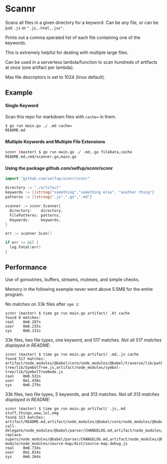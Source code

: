 # Scannr

Scans all files in a given directory for a keyword. Can be any file, or can be just `.js` or `".js,.html,.jsx"`.

Prints out a comma sperated list of each file containing one of the keywords.

This is extremely helpful for dealing with multiple large files.

Can be used in a serverless lambda/function to scan hundreds of artifacts at once (one artifact per lambda).

Max file descriptors is set to 1024 (linux default).

## Example

#### Single Keyword

Scan this repo for markdown files with `cache=` in them.

```bash
$ go run main.go ./ .md cache=
README.md
```

#### Multiple Keywords and Multiple File Extensions

```bash
scnnr (master) $ go run main.go ./ .md,.go fileData,cache
README.md,cmd/scanner.go,main.go
```

#### Using the package github.com/selfup/scnnr/scnnr

```go
import "github.com/selfup/scnnr/scnnr"

directory := "./artifact"
keywords := []string{"something","something else", "another thing"}
patterns := []string{".js",".go",".md"}

scanner := scnnr.Scanner{
  Directory:    directory,
  FilePatterns: patterns,
  Keywords:     keywords,
}

err := scanner.Scan()

if err != nil {
  log.Fatal(err)
}
```

## Performance

Use of goroutines, buffers, streams, mutexes, and simple checks.

Memory in the following example never went above 5.5MB for the entire program.

No matches on 33k files after `npm i`:

```
scnnr (master) $ time go run main.go artifact/ .kt cache
found 0 matches: 
real    0m0.287s
user    0m0.235s
sys     0m0.131s
```

33k files, two file types, one keyword, and 517 matches. _Not all 517 matches displayed in README_:

```
scnnr (master) $ time go run main.go artifact/ .md,.js cache
found 517 matches: artifact/node_modules/@babel/core/node_modules/@babel/traverse/lib/path/index.js,artifact/dist/src.7fec4c36.js,artifact/node_modules/@babel/core/node_modules/@babel/traverse/lib/index.js,artifact/node_modules/symbol-tree/lib/SymbolTree.js,artifact/node_modules/symbol-tree/lib/SymbolTreeNode.js
real    0m0.532s
user    0m1.430s
sys     0m0.279s
```

33k files, two file types, 5 keywords, and 313 matches. _Not all 313 matches displayed in README_:

```
scnnr (master) $ time go run main.go artifact/ .js,.md stuff,things,wow,lol,omg
found 313 matches: artifact/README.md,artifact/node_modules/@babel/core/node_modules/@babel/parser/CHANGELOG.md,artifact/node_modules/@babel/helper-call-delegate/node_modules/@babel/parser/CHANGELOG.md,artifact/node_modules/@babel/core/node_modules/json5/CHANGELOG.md,artifact/node_modules/@babel/generator/node_modules/jsesc/README.md,artifact/node_modules/@babel/helper-replace-supers/node_modules/@babel/parser/CHANGELOG.md,artifact/node_modules/@babel/helpers/node_modules/@babel/parser/CHANGELOG.md,artifact/node_modules/static-module/node_modules/source-map/dist/source-map.debug.js
real    0m0.734s
user    0m2.814s
sys     0m0.264s
```
